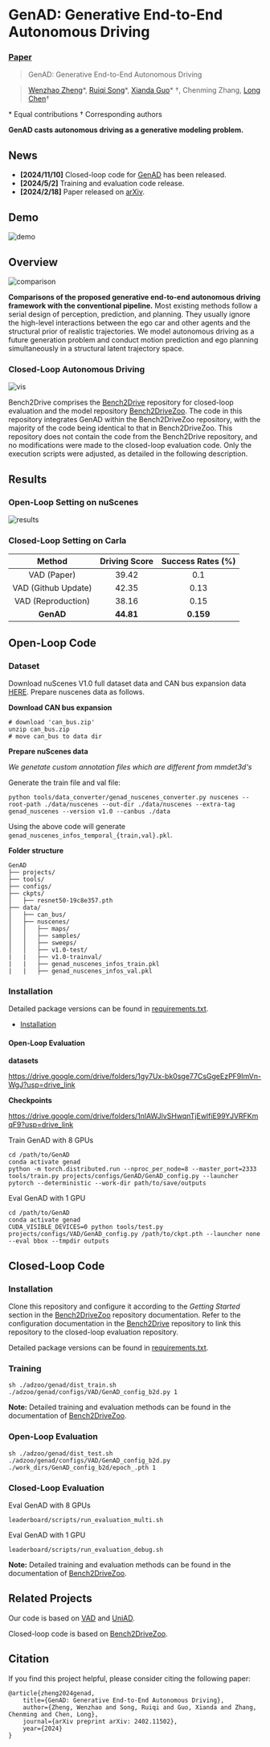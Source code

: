 # GenAD: Generative End-to-End Autonomous Driving

### [Paper](https://arxiv.org/pdf/2402.11502)

> GenAD: Generative End-to-End Autonomous Driving

> [Wenzhao Zheng](https://wzzheng.net/)\*, [Ruiqi Song](https://github.com/ruiqi-song)\*, [Xianda Guo](https://scholar.google.com/citations?user=jPvOqgYAAAAJ)\* $\dagger$, Chenming Zhang, [Long Chen](https://scholar.google.com/citations?user=jzvXnkcAAAAJ)$\dagger$

\* Equal contributions $\dagger$ Corresponding authors

**GenAD casts autonomous driving as a generative modeling problem.**

## News 

- **[2024/11/10]** Closed-loop code for [GenAD](https://github.com/wzzheng/GenAD) has been released.
- **[2024/5/2]** Training and evaluation code release.
- **[2024/2/18]** Paper released on [arXiv](https://arxiv.org/pdf/2402.11502).

## Demo

![demo](./assets/demo.gif)

## Overview

![comparison](./assets/comparison.png)

**Comparisons of the proposed generative end-to-end autonomous driving framework with the conventional pipeline.** Most existing methods follow a serial design of perception, prediction, and planning. They usually ignore the high-level interactions between the ego car and other agents and the structural prior of realistic trajectories. We model autonomous driving as a future generation problem and conduct motion prediction and ego planning simultaneously in a structural latent trajectory space.

### Closed-Loop Autonomous Driving

![vis](./assets/carla.png)

Bench2Drive comprises the [Bench2Drive](https://github.com/Thinklab-SJTU/Bench2Drive) repository for closed-loop evaluation and the model repository [Bench2DriveZoo](https://github.com/Thinklab-SJTU/Bench2DriveZoo/tree/uniad/vad). The code in this repository integrates GenAD within the Bench2DriveZoo repository, with the majority of the code being identical to that in Bench2DriveZoo. This repository does not contain the code from the Bench2Drive repository, and no modifications were made to the closed-loop evaluation code. Only the execution scripts were adjusted, as detailed in the following description.

## Results

### Open-Loop Setting on nuScenes

![results](./assets/results.png)

### Closed-Loop Setting on Carla

|       Method        | Driving Score | Success Rates (%) |
| :-----------------: | :-----------: | :---------------: |
|     VAD (Paper)     |     39.42     |        0.1        |
| VAD (Github Update) |     42.35     |       0.13        |
| VAD (Reproduction)  |     38.16     |       0.15        |
|      **GenAD**      |   **44.81**   |     **0.159**     |

## Open-Loop Code 

### Dataset

Download nuScenes V1.0 full dataset data and CAN bus expansion data [HERE](https://www.nuscenes.org/download). Prepare nuscenes data as follows.

**Download CAN bus expansion**

```
# download 'can_bus.zip'
unzip can_bus.zip 
# move can_bus to data dir
```

**Prepare nuScenes data**

*We genetate custom annotation files which are different from mmdet3d's*

Generate the train file and val file:

```
python tools/data_converter/genad_nuscenes_converter.py nuscenes --root-path ./data/nuscenes --out-dir ./data/nuscenes --extra-tag genad_nuscenes --version v1.0 --canbus ./data
```

Using the above code will generate `genad_nuscenes_infos_temporal_{train,val}.pkl`.


**Folder structure**

```
GenAD
├── projects/
├── tools/
├── configs/
├── ckpts/
│   ├── resnet50-19c8e357.pth
├── data/
│   ├── can_bus/
│   ├── nuscenes/
│   │   ├── maps/
│   │   ├── samples/
│   │   ├── sweeps/
│   │   ├── v1.0-test/
|   |   ├── v1.0-trainval/
|   |   ├── genad_nuscenes_infos_train.pkl
|   |   ├── genad_nuscenes_infos_val.pkl
```

### Installation

Detailed package versions can be found in [requirements.txt](../requirements.txt).

- [Installation](docs/install.md)

#### Open-Loop Evaluation

**datasets**

https://drive.google.com/drive/folders/1gy7Ux-bk0sge77CsGgeEzPF9ImVn-WgJ?usp=drive_link

**Checkpoints**

https://drive.google.com/drive/folders/1nlAWJlvSHwqnTjEwlfiE99YJVRFKmqF9?usp=drive_link

Train GenAD with 8 GPUs

```shell
cd /path/to/GenAD
conda activate genad
python -m torch.distributed.run --nproc_per_node=8 --master_port=2333 tools/train.py projects/configs/GenAD/GenAD_config.py --launcher pytorch --deterministic --work-dir path/to/save/outputs
```

Eval GenAD with 1 GPU

```shell
cd /path/to/GenAD
conda activate genad
CUDA_VISIBLE_DEVICES=0 python tools/test.py projects/configs/VAD/GenAD_config.py /path/to/ckpt.pth --launcher none --eval bbox --tmpdir outputs
```

## Closed-Loop Code

### Installation

Clone this repository and configure it according to the *Getting Started* section in the [Bench2DriveZoo](https://github.com/Thinklab-SJTU/Bench2DriveZoo/tree/uniad/vad) repository documentation. Refer to the configuration documentation in the [Bench2Drive](https://github.com/Thinklab-SJTU/Bench2Drive)  repository to link this repository to the closed-loop evaluation repository.

Detailed package versions can be found in [requirements.txt](../requirements.txt).


### Training

``` 
sh ./adzoo/genad/dist_train.sh ./adzoo/genad/configs/VAD/GenAD_config_b2d.py 1
```

**Note:** Detailed training and evaluation methods can be found in the documentation of [Bench2DriveZoo](https://github.com/Thinklab-SJTU/Bench2DriveZoo/tree/uniad/vad).

### Open-Loop Evaluation

```
sh ./adzoo/genad/dist_test.sh ./adzoo/genad/configs/VAD/GenAD_config_b2d.py ./work_dirs/GenAD_config_b2d/epoch_.pth 1
```

### Closed-Loop Evaluation

Eval GenAD with 8 GPUs

```shell
leaderboard/scripts/run_evaluation_multi.sh
```

Eval GenAD with 1 GPU

```shell
leaderboard/scripts/run_evaluation_debug.sh
```

**Note:** Detailed training and evaluation methods can be found in the documentation of [Bench2DriveZoo](https://github.com/Thinklab-SJTU/Bench2DriveZoo/tree/uniad/vad).

## Related Projects

Our code is based on [VAD](https://github.com/hustvl/VAD) and [UniAD](https://github.com/OpenDriveLab/UniAD). 

Closed-loop code is based on [Bench2DriveZoo](https://github.com/Thinklab-SJTU/Bench2DriveZoo).

## Citation

If you find this project helpful, please consider citing the following paper:
```
@article{zheng2024genad,
    title={GenAD: Generative End-to-End Autonomous Driving},
    author={Zheng, Wenzhao and Song, Ruiqi and Guo, Xianda and Zhang, Chenming and Chen, Long},
    journal={arXiv preprint arXiv: 2402.11502},
    year={2024}
}
```

